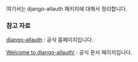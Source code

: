 여기서는 django-allauth 패키지에 대해서 정리합니다. 


### 참고 자료

[django-allauth](http://www.intenct.nl/projects/django-allauth/) : 공식 홈페이지입니다.

[Welcome to django-allauth!](http://django-allauth.readthedocs.io/en/latest/) : 공식 문서 페이지입니다.
